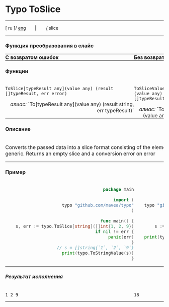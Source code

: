 # Typo ToSlice

---

[ ru ]/ [eng](..%2Feng%2Fslice.md)
&nbsp;&nbsp;&nbsp;&nbsp;&nbsp;&nbsp;|&nbsp;&nbsp;&nbsp;&nbsp;&nbsp;&nbsp;&nbsp;&nbsp;[/](..%2F..%2FREADME.ru.md) slice

---

<style>
table {
    padding: 0;
    margin: 0;
}
td {
    padding: 0;
    vertical-align: top;
}
th {
    vertical-align: top;
    text-align: left;
    padding: 0;
}
tr {
    padding: 0;
    margin: 0;
}
td div {
    text-align: right;
}
</style>



### Функция преобразования в слайс

<table>
  <tr>
    <th>С возвратом ошибок</th>
    <th>Без возврата ошибок</th>
  </tr>
  <tr>
    <th colspan="2">

#### Функции
</th>
  </tr>
  <tr>
    <td>

`ToSlice[typeResult any](value any) (result []typeResult, err error)`
<div><i>алиас:</i> `To[typeResult any](value any) (result string, err typeResult)` </div>
</td>
    <td>

`ToSliceValue[typeResult any](value any) (result []typeResult)`
<div><i>алиас:</i> `ToValue[typeResult any](value any) (result typeResult)` </div>
</td>
  </tr>
  <tr>
    <th colspan="2">

#### Описание
</th>
  </tr>
  <tr>
    <td colspan="2">

Converts the passed data into a slice format consisting of the elements passed in the generic. Returns an empty slice 
and a conversion error on error
</td>
  </tr>
  <tr>
    <th colspan="2">

#### Пример
</th>
  </tr>
  <tr>
    <td>

```go
package main

import (
    typo "github.com/mavea/typo"
)

func main() {
    s, err := typo.ToSlice[string]([]int{1, 2, 9})
    if nil != err {
        panic(err)
    }
    // s = []string{`1`, `2`, `9`}
    print(typo.ToStringValue(s))
}
```
</td>
        <td>

```go
package main

import (
    typo "github.com/mavea/typo"
)

func main() {
    s := ToSlice[int8](`18`)
    // s = []int8{18}
    print(typo.ToStringValue(s))
}
```
</td>
  </tr>
  <tr>
    <th colspan="2">

##### Результат исполнения
</th>
  </tr>
  <tr>
    <td>

```
1 2 9
```
</td>
    <td>

```
18
```
</td>
  </tr>
</table>